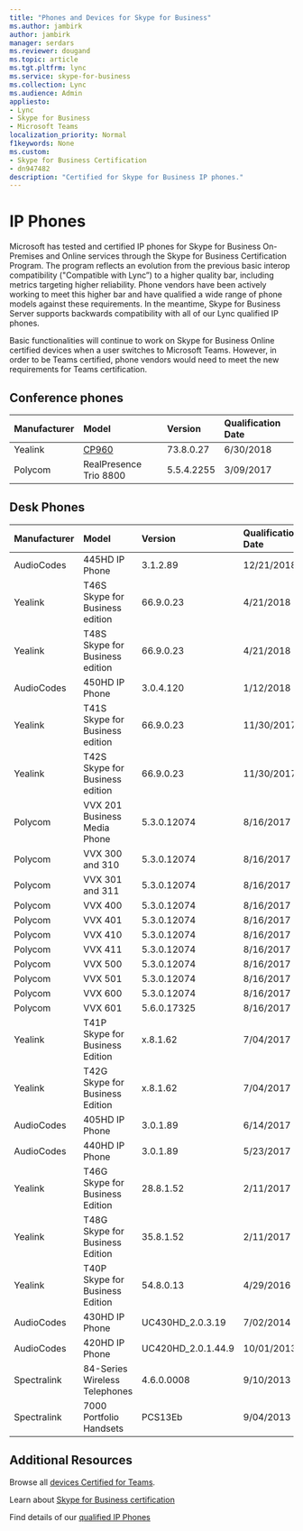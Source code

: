 ```yaml
---
title: "Phones and Devices for Skype for Business"
ms.author: jambirk
author: jambirk
manager: serdars
ms.reviewer: dougand
ms.topic: article
ms.tgt.pltfrm: lync
ms.service: skype-for-business
ms.collection: Lync
ms.audience: Admin
appliesto:
- Lync
- Skype for Business 
- Microsoft Teams
localization_priority: Normal
f1keywords: None
ms.custom:
- Skype for Business Certification
- dn947482
description: "Certified for Skype for Business IP phones."
---
```


# IP Phones
Microsoft has tested and certified IP phones for Skype for Business On-Premises and Online services through the Skype for Business Certification Program. The program reflects an evolution from the previous basic interop compatibility ("Compatible with Lync”) to a higher quality bar, including metrics targeting higher reliability. Phone vendors have been actively working to meet this higher bar and have qualified a wide range of phone models against these requirements. 
In the meantime, Skype for Business Server supports backwards compatibility with all of our Lync qualified IP phones.

Basic functionalities will continue to work on Skype for Business Online certified devices when a user switches to Microsoft Teams. However, in order to be Teams certified, phone vendors would need to meet the new requirements for Teams certification. 
## Conference phones
|Manufacturer | Model| Version| Qualification Date|
|:--- |:--- |:--- |:--- |
| Yealink| [CP960](https://products.office.com/en-us/microsoft-teams/across-devices/devices/product?deviceid=e2ac36b9-998d-4952-8c4a-1df350ace44b)| 73.8.0.27| 6/30/2018|
| Polycom| RealPresence Trio 8800| 5.5.4.2255| 3/09/2017|

## Desk Phones
|Manufacturer | Model| Version| Qualification Date|
|:--- |:--- |:--- |:--- |
|AudioCodes	|445HD IP Phone	|3.1.2.89	|12/21/2018|
|Yealink	|T46S Skype for Business edition	|66.9.0.23	|4/21/2018|
|Yealink	|T48S Skype for Business edition	|66.9.0.23	|4/21/2018|
|AudioCodes	|450HD IP Phone	|3.0.4.120	|1/12/2018|
|Yealink	|T41S Skype for Business edition	|66.9.0.23	|11/30/2017|
|Yealink	|T42S Skype for Business edition	|66.9.0.23	|11/30/2017|
|Polycom	|VVX 201 Business Media Phone	|5.3.0.12074	|8/16/2017|
|Polycom	|VVX 300 and 310	|5.3.0.12074	|8/16/2017|
|Polycom	|VVX 301 and 311	|5.3.0.12074	|8/16/2017|
|Polycom	|VVX 400	|5.3.0.12074	|8/16/2017|
|Polycom	|VVX 401	|5.3.0.12074	|8/16/2017|
|Polycom	|VVX 410	|5.3.0.12074	|8/16/2017|
|Polycom	|VVX 411	|5.3.0.12074	|8/16/2017|
|Polycom	|VVX 500	|5.3.0.12074	|8/16/2017|
|Polycom	|VVX 501	|5.3.0.12074	|8/16/2017|
|Polycom	|VVX 600	|5.3.0.12074	|8/16/2017|
|Polycom	|VVX 601	|5.6.0.17325	|8/16/2017|
|Yealink	|T41P Skype for Business Edition	|x.8.1.62	|7/04/2017|
|Yealink	|T42G Skype for Business Edition	|x.8.1.62	|7/04/2017|
|AudioCodes	|405HD IP Phone	|3.0.1.89	|6/14/2017|
|AudioCodes	|440HD IP Phone	|3.0.1.89	|5/23/2017|
|Yealink	|T46G Skype for Business Edition	|28.8.1.52	|2/11/2017|
|Yealink	|T48G Skype for Business Edition	|35.8.1.52	|2/11/2017|
|Yealink	|T40P Skype for Business Edition	|54.8.0.13	|4/29/2016|
|AudioCodes	|430HD IP Phone	|UC430HD_2.0.3.19	|7/02/2014|
|AudioCodes	|420HD IP Phone	|UC420HD_2.0.1.44.9	|10/01/2013|
|Spectralink	|84-Series Wireless Telephones	|4.6.0.0008	|9/10/2013|
|Spectralink	|7000 Portfolio Handsets	|PCS13Eb	|9/04/2013|

## Additional Resources

Browse all [devices Certified for Teams](http://products.office.com/microsoft-teams/across-devices/devices).

Learn about [Skype for Business certification](overview.md)

Find details of our [qualified IP Phones](../lync-cert/ip-phones.md)
